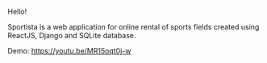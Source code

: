 Hello!

Sportista is a web application for online rental of sports fields created using ReactJS, Django and SQLite database.

Demo: https://youtu.be/MR15oqt0j-w
